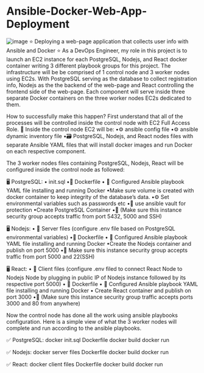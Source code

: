 # Ansible-Docker-Web-App-Deployment
![image](https://user-images.githubusercontent.com/41273957/223285658-e7120edc-eac2-4de0-9458-a035e8ec2514.png)
⭐ Deploying a web-page application that collects user info with Ansible and Docker ⭐
As a DevOps Engineer, my role in this project is to launch an EC2 instance for each PostgreSQL, Nodejs, and React docker container writing 3 different playbook groups for this project.
The infrastructure will be be comprised of 1 control node and 3 worker nodes using EC2s.
With PostgreSQL serving as the database to collect registration info, Nodejs as the the backend of the web-page and React controlling the frontend side of the web-page. Each component will serve inside three separate Docker containers on the three worker nodes EC2s dedicated to them.

How to successfully make this happen?
First understand that all of the processes will be controlled inside the control node with EC2 Full Access Role.
📍 Inside the control node EC2 will be:
•⚙ ansible config file
•⚙ ansible dynamic inventory file
•🗃 PostgreSQL, Nodejs, and React nodes files with separate Ansible YAML files that will install docker images and run Docker on each respective component.

The 3 worker nodes files containing PostgreSQL, Nodejs, React will be configured inside the control node as followed:

🖥 PostgreSQL:
• init.sql
•🐳 Dockerfile
• 📖 Configured Ansible playbook YAML file installing and running Docker
•Make sure volume is created with docker container to keep integrity of the database’s data.
•⚙ Set environmental variables such as passwords etc
•🔐 use ansible vault for protection
•Create PostgreSQL Container
•🚦 (Make sure this instance security group accepts traffic from port 5432, 5000 and SSH)

🖥 Nodejs:
• 📂 Server files (configure .env file based on PostgreSQL environmental variables)
•🐳 Dockerfile
• 📖 Configured Ansible playbook YAML file installing and running Docker
•Create the Nodejs container and publish on port 5000
•🚦 Make sure this instance security group accepts traffic from port 5000 and 22(SSH)

🖥 React:
• 📂 Client files (configure .env filed to connect React Node to Nodejs Node by plugging in public IP of Nodejs instance followed by its respective port 5000)
• 🐳 Dockerfile
• 📖 Configured Ansible playbook YAML file installing and running Docker
• Create React container and publish on port 3000
•🚦 (Make sure this instance security group traffic accepts ports 3000 and 80 from anywhere)

Now the control node has done all the work using ansible playbooks configuration. Here is a simple view of what the 3 worker nodes will complete and run according to the ansible playbooks.

✅ PostgreSQL:
docker
init.sql
Dockerfile
docker build
docker run

✅ Nodejs:
docker
server files
Dockerfile
docker build
docker run

✅ React:
docker
client files
Dockerfile
docker build
docker run


